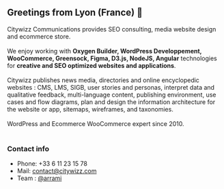 ## Greetings from Lyon (France) 👋
  
Citywizz Communications provides SEO consulting, media website design and ecommerce store. 
<br />
<br />
We enjoy working with **Oxygen Builder, WordPress Developpement, WooCommerce, Greensock, Figma, D3.js, NodeJS, Angular** technologies for **creative and SEO optimized websites and applications**.
<br />
<br />
Citywizz publishes news media, directories and online encyclopedic websites : CMS, LMS, SIGB, user stories and personas, interpret data and qualitative feedback, multi-language content, publishing environment, use cases and flow diagrams, plan and design the information architecture for the website or app, sitemaps, wireframes, and taxonomies.
<br />
<br />
WordPress and Ecommerce WooCommerce expert since 2010.
<br />
<br />

### Contact info

- Phone: +33 6 11 23 15 78
- Mail: contact@citywizz.com
- Team : [@arrami](https://github.com/arrami)

